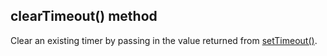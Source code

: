 ## clearTimeout() method

Clear an existing timer by passing in the value returned from [setTimeout()](/applab/docs/setTimeout).